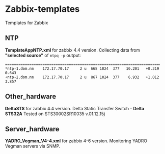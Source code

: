 # Zabbix-templates
Templates for Zabbix


## NTP
**TemplateAppNTP.xml** for zabbix 4.4 version. Collecting data from **"selected source"** of `ntpq -p` output:

```     remote           refid      st t when poll reach   delay   offset  jitter
==============================================================================
*ntp-1.dom.nm    172.17.70.17     2 u  668 1024  377   10.201   +0.319   0.643
+ntp-2.dom.nm    172.17.70.17     2 u  867 1024  377    6.932   +1.012   3.857
```


## Other_hardware
**DeltaSTS** for zabbix 4.4 version. Delta Static Transfer Switch - **Delta STS32A** Tested on STS30002SR10035 v.01.12.15j


## Server_hardware
**YADRO_Vegman_V4-4.xml** for zabbix 4-6 version. Monitoring YADRO Vegman servers via SNMP.




